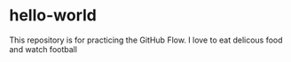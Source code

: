 # hello-world
This repository is for practicing the GitHub Flow.
I love to eat delicous food and watch football
